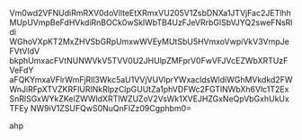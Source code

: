 Vm0wd2VFNUdiRmRXV0doVllteEtXRmxVU205V1ZsbDNXa1JTVjFac2JETlhh
MUpUVmpBeFdHVkdiRnBOCk0wSklWbTB4UzFJeVRrbGlSbVJYQ2sweFNsRldi
WGhoVXpKT2MxZHVSbGRpUmxwWVEyMUtSbU5HVmxoVwpiVkV3VmpJeFVtVldV
bkphUmxacFVtNUNWVkV5TVV0U2JHUlpZMFprV0FwVFJVcEZWbXRTUzFVeFdY
aFQKYmxaVFlrWmFjRll3Wkc5aU1VVjVUVlprYWxacldsWldiWGhMVkdkd2FW
WnJiRFpXTVZKRFlURlNkRlpzClpGUUtZa1phVDFWc2FGTlNWbXh6Vlc1T2Ex
SnRlSGxWYkZKelZWWldXRTlWZUZoV2VsWk1XVEJHZGxNeQpVbGxhUkUxTFEy
NW9iV1ZSUFQwS0NuQnFlZz09Cgphbm0=

ahp